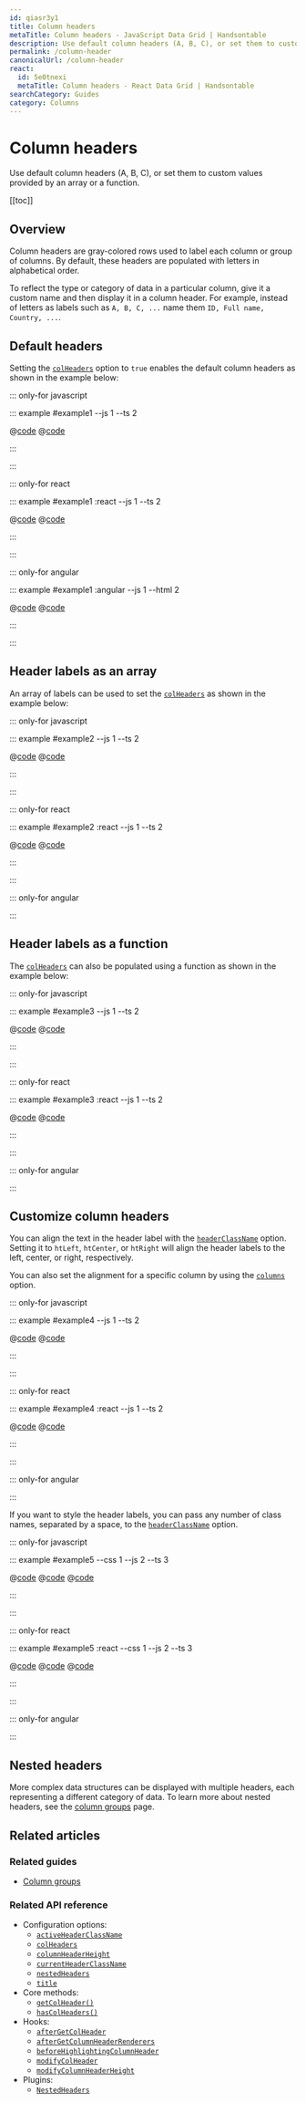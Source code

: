 ```yaml
---
id: qiasr3y1
title: Column headers
metaTitle: Column headers - JavaScript Data Grid | Handsontable
description: Use default column headers (A, B, C), or set them to custom values provided by an array or a function.
permalink: /column-header
canonicalUrl: /column-header
react:
  id: 5e0tnexi
  metaTitle: Column headers - React Data Grid | Handsontable
searchCategory: Guides
category: Columns
---
```


# Column headers

Use default column headers (A, B, C), or set them to custom values provided by an array or a function.

[[toc]]

## Overview

Column headers are gray-colored rows used to label each column or group of columns. By default, these headers are populated with letters in alphabetical order.

To reflect the type or category of data in a particular column, give it a custom name and then display it in a column header. For example, instead of letters as labels such as `A, B, C, ...` name them `ID, Full name, Country, ...`.

## Default headers

Setting the [`colHeaders`](@/api/options.md#colheaders) option to `true` enables the default column headers as shown in the example below:

::: only-for javascript

::: example #example1 --js 1 --ts 2

@[code](@/content/guides/columns/column-header/javascript/example1.js)
@[code](@/content/guides/columns/column-header/javascript/example1.ts)

:::

:::

::: only-for react

::: example #example1 :react --js 1 --ts 2

@[code](@/content/guides/columns/column-header/react/example1.jsx)
@[code](@/content/guides/columns/column-header/react/example1.tsx)

:::

:::

::: only-for angular

::: example #example1 :angular --js 1 --html 2

@[code](@/content/guides/columns/column-header/angular/example1.js)
@[code](@/content/guides/columns/column-header/angular/example1.html)

:::

:::

## Header labels as an array
An array of labels can be used to set the [`colHeaders`](@/api/options.md#colheaders) as shown in the example below:

::: only-for javascript

::: example #example2 --js 1 --ts 2

@[code](@/content/guides/columns/column-header/javascript/example2.js)
@[code](@/content/guides/columns/column-header/javascript/example2.ts)

:::

:::

::: only-for react

::: example #example2 :react --js 1 --ts 2

@[code](@/content/guides/columns/column-header/react/example2.jsx)
@[code](@/content/guides/columns/column-header/react/example2.tsx)

:::

:::

::: only-for angular


:::

## Header labels as a function
The [`colHeaders`](@/api/options.md#colheaders) can also be populated using a function as shown in the example below:

::: only-for javascript

::: example #example3 --js 1 --ts 2

@[code](@/content/guides/columns/column-header/javascript/example3.js)
@[code](@/content/guides/columns/column-header/javascript/example3.ts)

:::

:::

::: only-for react

::: example #example3 :react --js 1 --ts 2

@[code](@/content/guides/columns/column-header/react/example3.jsx)
@[code](@/content/guides/columns/column-header/react/example3.tsx)

:::

:::

::: only-for angular



:::

## Customize column headers

You can align the text in the header label with the [`headerClassName`](@/api/options.md#headerclassname) option. Setting it to `htLeft`, `htCenter`, or `htRight` will align the header labels to the left, center, or right, respectively.

You can also set the alignment for a specific column by using the [`columns`](@/api/options.md#columns) option.

::: only-for javascript

::: example #example4 --js 1 --ts 2

@[code](@/content/guides/columns/column-header/javascript/example4.js)
@[code](@/content/guides/columns/column-header/javascript/example4.ts)

:::

:::

::: only-for react

::: example #example4 :react --js 1 --ts 2

@[code](@/content/guides/columns/column-header/react/example4.jsx)
@[code](@/content/guides/columns/column-header/react/example4.tsx)

:::

:::

::: only-for angular



:::

If you want to style the header labels, you can pass any number of class names, separated by a space, to the [`headerClassName`](@/api/options.md#headerclassname) option.

::: only-for javascript

::: example #example5 --css 1 --js 2 --ts 3

@[code](@/content/guides/columns/column-header/javascript/example5.css)
@[code](@/content/guides/columns/column-header/javascript/example5.js)
@[code](@/content/guides/columns/column-header/javascript/example5.ts)

:::

:::

::: only-for react

::: example #example5 :react --css 1 --js 2 --ts 3

@[code](@/content/guides/columns/column-header/react/example5.css)
@[code](@/content/guides/columns/column-header/react/example5.jsx)
@[code](@/content/guides/columns/column-header/react/example5.tsx)

:::

:::

::: only-for angular



:::

## Nested headers

More complex data structures can be displayed with multiple headers, each representing a different category of data. To learn more about nested headers, see the [column groups](@/guides/columns/column-groups/column-groups.md) page.

## Related articles

### Related guides

<div class="boxes-list gray">

- [Column groups](@/guides/columns/column-groups/column-groups.md)

</div>

### Related API reference

- Configuration options:
  - [`activeHeaderClassName`](@/api/options.md#activeheaderclassname)
  - [`colHeaders`](@/api/options.md#colheaders)
  - [`columnHeaderHeight`](@/api/options.md#columnheaderheight)
  - [`currentHeaderClassName`](@/api/options.md#currentheaderclassname)
  - [`nestedHeaders`](@/api/options.md#nestedheaders)
  - [`title`](@/api/options.md#title)
- Core methods:
  - [`getColHeader()`](@/api/core.md#getcolheader)
  - [`hasColHeaders()`](@/api/core.md#hascolheaders)
- Hooks:
  - [`afterGetColHeader`](@/api/hooks.md#aftergetcolheader)
  - [`afterGetColumnHeaderRenderers`](@/api/hooks.md#aftergetcolumnheaderrenderers)
  - [`beforeHighlightingColumnHeader`](@/api/hooks.md#beforehighlightingcolumnheader)
  - [`modifyColHeader`](@/api/hooks.md#modifycolheader)
  - [`modifyColumnHeaderHeight`](@/api/hooks.md#modifycolumnheaderheight)
- Plugins:
  - [`NestedHeaders`](@/api/nestedHeaders.md)
